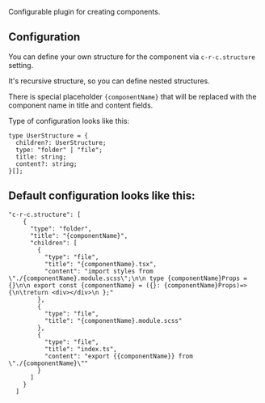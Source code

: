 Configurable plugin for creating components.

## Configuration

You can define your own structure for the component via `c-r-c.structure` setting.

It's recursive structure, so you can define nested structures.

There is special placeholder `{componentName}` that will be replaced with the component name in title and content fields.

Type of configuration looks like this:

```
type UserStructure = {
  children?: UserStructure;
  type: "folder" | "file";
  title: string;
  content?: string;
}[];
```

## Default configuration looks like this:

```
"c-r-c.structure": [
    {
      "type": "folder",
      "title": "{componentName}",
      "children": [
        {
          "type": "file",
          "title": "{componentName}.tsx",
          "content": "import styles from \"./{componentName}.module.scss\";\n\n type {componentName}Props = {}\n\n export const {componentName} = ({}: {componentName}Props)=>{\n\treturn <div></div>\n };"
        },
        {
          "type": "file",
          "title": "{componentName}.module.scss"
        },
        {
          "type": "file",
          "title": "index.ts",
          "content": "export {{componentName}} from \"./{componentName}\""
        }
      ]
    }
  ]
```
